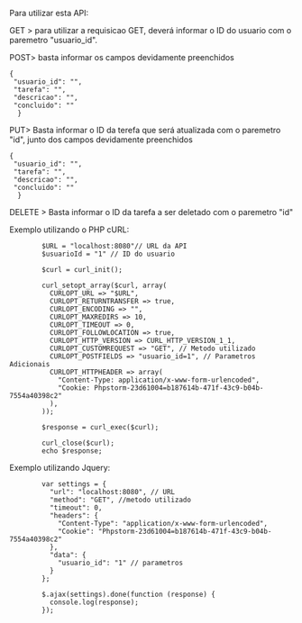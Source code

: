 Para utilizar esta API:

GET > para utilizar a requisicao GET, deverá informar o ID do usuario com o paremetro "usuario_id".

POST> basta informar os campos devidamente preenchidos

    {
     "usuario_id": "",
     "tarefa": "",
     "descricao": "",
     "concluido": ""
      }
      
PUT> Basta informar o ID da terefa  que será atualizada com o paremetro "id", junto dos campos devidamente preenchidos

    {
     "usuario_id": "",
     "tarefa": "",
     "descricao": "",
     "concluido": ""
      }
      
DELETE > Basta informar o ID da tarefa a ser deletado com o paremetro "id"


Exemplo utilizando o PHP cURL:

            $URL = "localhost:8080"// URL da API
            $usuarioId = "1" // ID do usuario
            
            $curl = curl_init();
            
            curl_setopt_array($curl, array(
              CURLOPT_URL => "$URL",
              CURLOPT_RETURNTRANSFER => true,
              CURLOPT_ENCODING => "",
              CURLOPT_MAXREDIRS => 10,
              CURLOPT_TIMEOUT => 0,
              CURLOPT_FOLLOWLOCATION => true,
              CURLOPT_HTTP_VERSION => CURL_HTTP_VERSION_1_1,
              CURLOPT_CUSTOMREQUEST => "GET", // Metodo utilizado
              CURLOPT_POSTFIELDS => "usuario_id=1", // Parametros Adicionais
              CURLOPT_HTTPHEADER => array(
                "Content-Type: application/x-www-form-urlencoded",
                "Cookie: Phpstorm-23d61004=b187614b-471f-43c9-b04b-7554a40398c2"
              ),
            ));
            
            $response = curl_exec($curl);
            
            curl_close($curl);
            echo $response;

Exemplo utilizando Jquery:

            var settings = {
              "url": "localhost:8080", // URL
              "method": "GET", //metodo utilizado
              "timeout": 0,
              "headers": {
                "Content-Type": "application/x-www-form-urlencoded",
                "Cookie": "Phpstorm-23d61004=b187614b-471f-43c9-b04b-7554a40398c2"
              },
              "data": {
                "usuario_id": "1" // parametros
              }
            };
            
            $.ajax(settings).done(function (response) {
              console.log(response);
            });